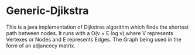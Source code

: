 # Generic-Djikstra

This is a java implementation of Dijkstras algorithm which finds the shortest path between nodes. It runs with a O(v + E log v) where V represents Vertexes or Nodes and E represents Edges. The Graph being used in the form of an adjancecy matrix.
